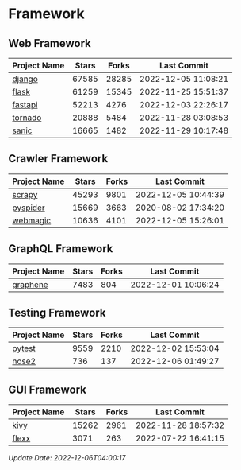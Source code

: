 # Framework

## Web Framework
| Project Name | Stars | Forks | Last Commit |
| ------------ | ----- | ----- | ----------- |
| [django](https://github.com/django/django) | 67585 | 28285 | 2022-12-05 11:08:21 |
| [flask](https://github.com/pallets/flask) | 61259 | 15345 | 2022-11-25 15:51:37 |
| [fastapi](https://github.com/tiangolo/fastapi) | 52213 | 4276 | 2022-12-03 22:26:17 |
| [tornado](https://github.com/tornadoweb/tornado) | 20888 | 5484 | 2022-11-28 03:08:53 |
| [sanic](https://github.com/sanic-org/sanic) | 16665 | 1482 | 2022-11-29 10:17:48 |

## Crawler Framework
| Project Name | Stars | Forks | Last Commit |
| ------------ | ----- | ----- | ----------- |
| [scrapy](https://github.com/scrapy/scrapy) | 45293 | 9801 | 2022-12-05 10:44:39 |
| [pyspider](https://github.com/binux/pyspider) | 15669 | 3663 | 2020-08-02 17:34:20 |
| [webmagic](https://github.com/code4craft/webmagic) | 10636 | 4101 | 2022-12-05 15:26:01 |

## GraphQL Framework
| Project Name | Stars | Forks | Last Commit |
| ------------ | ----- | ----- | ----------- |
| [graphene](https://github.com/graphql-python/graphene) | 7483 | 804 | 2022-12-01 10:06:24 |

## Testing Framework
| Project Name | Stars | Forks | Last Commit |
| ------------ | ----- | ----- | ----------- |
| [pytest](https://github.com/pytest-dev/pytest) | 9559 | 2210 | 2022-12-02 15:53:04 |
| [nose2](https://github.com/nose-devs/nose2) | 736 | 137 | 2022-12-06 01:49:27 |

## GUI Framework
| Project Name | Stars | Forks | Last Commit |
| ------------ | ----- | ----- | ----------- |
| [kivy](https://github.com/kivy/kivy) | 15262 | 2961 | 2022-11-28 18:57:32 |
| [flexx](https://github.com/flexxui/flexx) | 3071 | 263 | 2022-07-22 16:41:15 |

*Update Date: 2022-12-06T04:00:17*